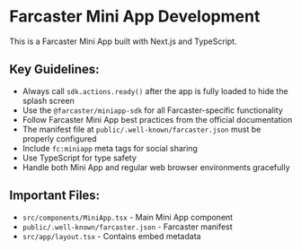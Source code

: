 <!-- Use this file to provide workspace-specific custom instructions to Copilot. For more details, visit https://code.visualstudio.com/docs/copilot/copilot-customization#_use-a-githubcopilotinstructionsmd-file -->

# Farcaster Mini App Development

This is a Farcaster Mini App built with Next.js and TypeScript. 

## Key Guidelines:

- Always call `sdk.actions.ready()` after the app is fully loaded to hide the splash screen
- Use the `@farcaster/miniapp-sdk` for all Farcaster-specific functionality
- Follow Farcaster Mini App best practices from the official documentation
- The manifest file at `public/.well-known/farcaster.json` must be properly configured
- Include `fc:miniapp` meta tags for social sharing
- Use TypeScript for type safety
- Handle both Mini App and regular web browser environments gracefully

## Important Files:

- `src/components/MiniApp.tsx` - Main Mini App component
- `public/.well-known/farcaster.json` - Farcaster manifest
- `src/app/layout.tsx` - Contains embed metadata
